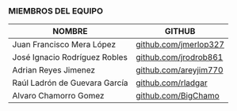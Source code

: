 ### MIEMBROS DEL EQUIPO

|          NOMBRE            |                        GITHUB                           |
|----------------------------|---------------------------------------------------------|
| Juan Francisco Mera López  | [github.com/jmerlop327](https://github.com/jmerlop327)  |
| José Ignacio Rodríguez Robles | [github.com/jrodrob861](https://github.com/jrodrob861) |
| Adrian Reyes Jimenez	     | [github.com/areyjim770](https://github.com/areyjim770)  |
| Raúl Ladrón de Guevara García | [github.com/rladgar](https://github.com/rladgar) |
| Alvaro Chamorro Gomez	     | [github.com/BigChamo](https://github.com/BigChamo)      |
